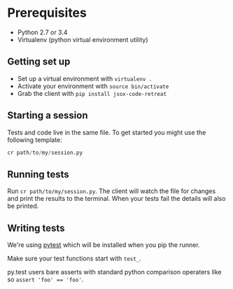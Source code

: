 # Prerequisites

* Python 2.7 or 3.4
* Virtualenv (python virtual environment utility)


## Getting set up

* Set up a virtual environment with `virtualenv .`
* Activate your environment with `source bin/activate`
* Grab the client with `pip install jsox-code-retreat`

## Starting a session

Tests and code live in the same file. To get started you might use the following template:

```python
cr path/to/my/session.py
```

## Running tests

Run `cr path/to/my/session.py`. The client will watch the file for changes and print the results to the terminal. When your tests fail the details will also be printed.

## Writing tests

We're using [pytest](http://pytest.org/latest/) which will be installed when you pip the runner.

Make sure your test functions start with `test_`.

py.test users bare asserts with standard python comparison operaters like so `assert 'foo' == 'foo'`.
